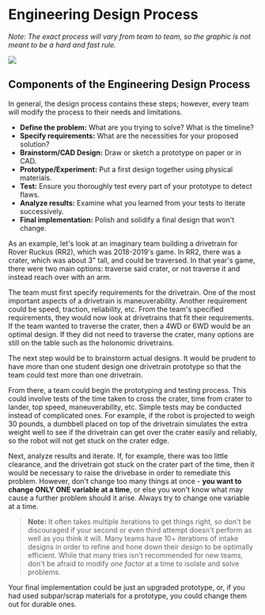# Engineering Design Process

*Note: The exact process will vary from team to team, so the graphic is not meant to be a hard and fast rule.*

![](https://dd8f408.webp.ee/gph.jpg)

## Components of the Engineering Design Process

In general, the design process contains these steps; however, every team will modify the process to their needs and limitations.

- **Define the problem:** What are you trying to solve? What is the timeline?
- **Specify requirements:** What are the necessities for your proposed solution?
- **Brainstorm/CAD Design:** Draw or sketch a prototype on paper or in CAD.
- **Prototype/Experiment:** Put a first design together using physical materials.
- **Test:** Ensure you thoroughly test every part of your prototype to detect flaws.
- **Analyze results:** Examine what you learned from your tests to iterate successively.
- **Final implementation:** Polish and solidify a final design that won't change.

As an example, let's look at an imaginary team building a drivetrain for Rover Ruckus (RR2), which was 2018-2019's game. In RR2, there was a crater, which was about 3" tall, and could be traversed. In that year's game, there were two main options: traverse said crater, or not traverse it and instead reach over with an arm.

The team must first specify requirements for the drivetrain. One of the most important aspects of a drivetrain is maneuverability. Another requirement could be speed, traction, reliability, etc. From the team's specified requirements, they would now look at drivetrains that fit their requirements. If the team wanted to traverse the crater, then a 4WD or 6WD would be an optimal design. If they did not need to traverse the crater, many options are still on the table such as the holonomic drivetrains.

The next step would be to brainstorm actual designs. It would be prudent to have more than one student design one drivetrain prototype so that the team could test more than one drivetrain.

From there, a team could begin the prototyping and testing process. This could involve tests of the time taken to cross the crater, time from crater to lander, top speed, maneuverability, etc. Simple tests may be conducted instead of complicated ones. For example, if the robot is projected to weigh 30 pounds, a dumbbell placed on top of the drivetrain simulates the extra weight well to see if the drivetrain can get over the crater easily and reliably, so the robot will not get stuck on the crater edge.

Next, analyze results and iterate. If, for example, there was too little clearance, and the drivetrain got stuck on the crater part of the time, then it would be necessary to raise the drivebase in order to remediate this problem. However, don't change too many things at once - **you want to change ONLY ONE variable at a time**, or else you won't know what may cause a further problem should it arise. Always try to change one variable at a time.

> **Note:** It often takes multiple iterations to get things right, so don't be discouraged if your second or even third attempt doesn't perform as well as you think it will. Many teams have 10+ iterations of intake designs in order to refine and hone down their design to be optimally efficient. While that many tries isn't recommended for new teams, don't be afraid to modify *one factor* at a time to isolate and solve problems.

Your final implementation could be just an upgraded prototype, or, if you had used subpar/scrap materials for a prototype, you could change them out for durable ones.